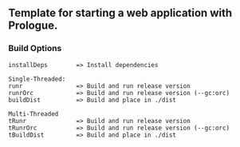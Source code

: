 ## Template for starting a web application with Prologue.

### Build Options
```
installDeps        => Install dependencies

Single-Threaded:
runr               => Build and run release version
runrOrc            => Build and run release version (--gc:orc)
buildDist          => Build and place in ./dist

Multi-Threaded
tRunr              => Build and run release version
tRunrOrc           => Build and run release version (--gc:orc)
tBuildDist         => Build and place in ./dist
```